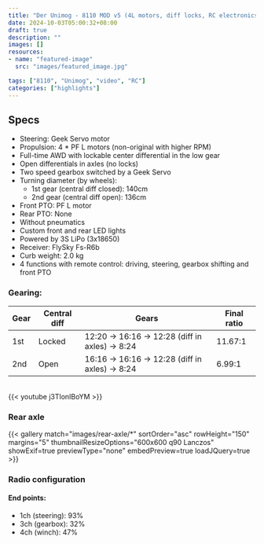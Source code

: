 ```yaml
---
title: "Der Unimog - 8110 MOD v5 (4L motors, diff locks, RC electronics)"
date: 2024-10-03T05:00:32+08:00
draft: true
description: ""
images: []
resources:
- name: "featured-image"
  src: "images/featured_image.jpg"

tags: ["8110", "Unimog", "video", "RC"]
categories: ["highlights"]
---
```



<!--more-->

## Specs 
* Steering: Geek Servo motor
* Propulsion: 4 * PF L motors (non-original with higher RPM)
* Full-time AWD with lockable center differential in the low gear
* Open differentials in axles (no locks)
* Two speed gearbox switched by a Geek Servo
* Turning diameter (by wheels):
	* 1st gear (central diff closed): 140cm
	* 2nd gear (central diff open): 136cm
* Front PTO: PF L motor
* Rear PTO: None
* Without pneumatics
* Custom front and rear LED lights
* Powered by 3S LiPo (3x18650)
* Receiver: FlySky Fs-R6b
* Curb weight: 2.0 kg
* 4 functions with remote control: driving, steering, gearbox shifting and front PTO

### Gearing: 

| Gear | Central diff | Gears | Final ratio |
| ---- | -----------  |----|-------|
| 1st  | Locked       | 12:20 -> 16:16 -> 12:28 (diff in axles) -> 8:24 | 11.67:1 |
| 2nd  | Open         | 16:16 -> 16:16 -> 12:28 (diff in axles) -> 8:24 | 6.99:1 |

\
{{< youtube j3TlonIBoYM >}}

### Rear axle

{{< gallery match="images/rear-axle/*" sortOrder="asc" rowHeight="150" margins="5" thumbnailResizeOptions="600x600 q90 Lanczos" showExif=true previewType="none" embedPreview=true loadJQuery=true >}}

### Radio configuration

#### End points: 
* 1ch (steering): 93%
* 3ch (gearbox): 32%
* 4ch (winch): 47%
